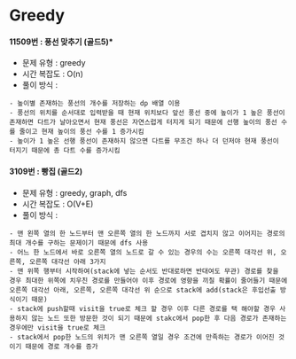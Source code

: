 # Greedy

#### 11509번 : 풍선 맞추기 (골드5)*
  * 문제 유형 : greedy
  * 시간 복잡도 : O(n)
  * 풀이 방식 : 
  ```
  - 높이별 존재하는 풍선의 개수를 저장하는 dp 배열 이용
  - 풍선의 위치를 순서대로 입력받을 때 현재 위치보다 앞선 풍선 중에 높이가 1 높은 풍선이 존재하면 다트가 날아오면서 현재 풍선은 자연스럽게 터지게 되기 때문에 선행 높이의 풍선 수를 줄이고 현재 높이의 풍선 수를 1 증가시킴
  - 높이가 1 높은 선행 풍선이 존재하지 않으면 다트를 무조건 하나 더 던저야 현재 풍선이 터지기 때문에 총 다트 수를 증가시킴
  ```

#### 3109번 : 빵집 (골드2)
  * 문제 유형 : greedy, graph, dfs
  * 시간 복잡도 : O(V+E)
  * 풀이 방식 :
  ```
  - 맨 왼쪽 열의 한 노드부터 맨 오른쪽 열의 한 노드까지 서로 겹치지 않고 이어지는 경로의 최대 개수를 구하는 문제이기 때문에 dfs 사용
  - 어느 한 노드에서 바로 오른쪽 열의 노드로 갈 수 있는 경우의 수는 오른쪽 대각선 위, 오른쪽, 오른쪽 대각선 아래 3가지
  - 맨 위쪽 행부터 시작하여(stack에 넣는 순서도 반대로하면 반대여도 무관) 경로를 찾을 경우 최대한 위쪽에 치우친 경로를 만들어야 이후 경로에 영향을 끼칠 확률이 줄어들기 때문에 오른쪽 대각선 아래, 오른쪽, 오른쪽 대각선 위 순으로 stack에 add(stack은 후입선출 방식이기 때문)
  - stack에 push할때 visit을 true로 체크 할 경우 이후 다른 경로를 택 해야할 경우 사용하지 않는 노드 또한 방문한 것이 되기 때문에 stakc에서 pop한 후 다음 경로가 존재하는 경우에만 visit을 true로 체크
  - stack에서 pop한 노드의 위치가 맨 오른쪽 열일 경우 조건에 만족하는 경로가 이어진 것이기 때문에 경로 개수를 증가
  ```

